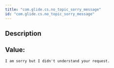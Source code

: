 ```yaml
---
title: "com.glide.cs.no_topic_sorry_message"
id: "com.glide.cs.no_topic_sorry_message"
---
```

## Description



## Value: 
```
I am sorry but I didn't understand your request.
```